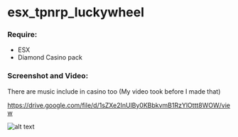 # esx_tpnrp_luckywheel


### Require:
- ESX
- Diamond Casino pack

### Screenshot and Video:
There are music include in casino too (My video took before I made that)

https://drive.google.com/file/d/1sZXe2InUlBy0KBbkvmB1RzYlOttt8WOW/view

![alt text](https://raw.githubusercontent.com/Sn0wBiT/esx_tpnrp_luckywheel/master/20190825224811_1.jpg)

